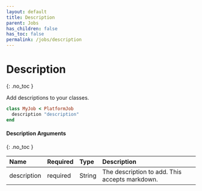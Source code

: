 ```yaml
---
layout: default
title: Description
parent: Jobs
has_children: false
has_toc: false
permalink: /jobs/description
---
```


# Description
{: .no_toc }

Add descriptions to your classes.

```ruby
class MyJob < PlatformJob
  description "description"
end
```

#### Description Arguments
{: .no_toc }

| Name | Required | Type | Description |
|:---|:---|:---|:---|
| description | required | String | The description to add. This accepts markdown. |